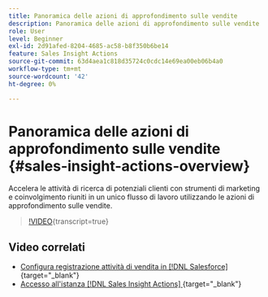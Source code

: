 ```yaml
---
title: Panoramica delle azioni di approfondimento sulle vendite
description: Panoramica delle azioni di approfondimento sulle vendite
role: User
level: Beginner
exl-id: 2d91afed-8204-4685-ac58-b8f350b6be14
feature: Sales Insight Actions
source-git-commit: 63d4aea1c818d35724c0cdc14e69ea00eb06b4a0
workflow-type: tm+mt
source-wordcount: '42'
ht-degree: 0%

---
```


# Panoramica delle azioni di approfondimento sulle vendite {#sales-insight-actions-overview}

Accelera le attività di ricerca di potenziali clienti con strumenti di marketing e coinvolgimento riuniti in un unico flusso di lavoro utilizzando le azioni di approfondimento sulle vendite.

>[!VIDEO](https://video.tv.adobe.com/v/340917/?quality=12&learn=on){transcript=true}

## Video correlati

* [Configura registrazione attività di vendita in [!DNL Salesforce]](/help/sales-insight-actions/configure-sales-activity-logging-to-salesforce.md){target="_blank"}
* [Accesso all&#39;istanza [!DNL Sales Insight Actions] ](/help/sales-insight-actions/accessing-your-sales-insight-actions-instance.md){target="_blank"}
